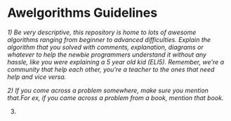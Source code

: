 # Awelgorithms Guidelines 

*1) Be very descriptive, this repository is home to lots of awesome algorithms ranging from beginner to advanced difficulties. Explain the algorithm that you solved with comments, explanation, diagrams or whatever to help the newbie programmers understand it without any hassle, like you were explaining a 5 year old kid (ELI5). Remember, we're a community that help each other, you're a teacher to the ones that need help and vice versa.*

*2) If you come across a problem somewhere, make sure you mention that.For ex, if you came across a problem from a book, mention that book.*


3)  